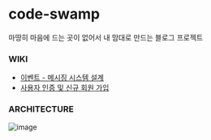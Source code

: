 # code-swamp
마땅히 마음에 드는 곳이 없어서 내 맘대로 만드는 블로그 프로젝트

### WIKI
- [이벤트 - 메시징 시스템 설계](https://github.com/Frog-Slayer/code-swamp-backend/wiki/%EC%9D%B4%EB%B2%A4%ED%8A%B8---%EB%A9%94%EC%8B%9C%EC%A7%95-%EC%8B%9C%EC%8A%A4%ED%85%9C)
- [사용자 인증 및 신규 회원 가입](https://github.com/Frog-Slayer/code-swamp-backend/wiki/%EC%82%AC%EC%9A%A9%EC%9E%90-%EC%9D%B8%EC%A6%9D-%EB%B0%8F-%EC%8B%A0%EA%B7%9C-%ED%9A%8C%EC%9B%90-%EA%B0%80%EC%9E%85)
    

### ARCHITECTURE

![image](https://github.com/user-attachments/assets/508997b2-a3f2-4dec-af07-5d09fe3797c3)
